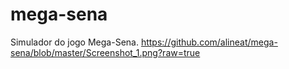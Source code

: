 # mega-sena
Simulador do jogo Mega-Sena.
https://github.com/alineat/mega-sena/blob/master/Screenshot_1.png?raw=true
